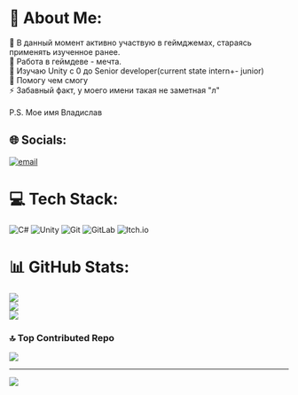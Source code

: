 # 💫 About Me:
🔭 В данный момент активно участвую в геймджемах, стараясь применять изученное ранее. <br>👯 Работа в геймдеве - мечта.<br>🌱 Изучаю Unity с 0 до Senior developer(current state intern+- junior)<br>💬 Помогу чем смогу<br>⚡ Забавный факт, у моего имени такая не заметная "л"<br><br>P.S. Мое имя Владислав


## 🌐 Socials:
[![email](https://img.shields.io/badge/Email-D14836?logo=gmail&logoColor=white)](mailto:elemadara@gmail.com) 

# 💻 Tech Stack:
![C#](https://img.shields.io/badge/c%23-%23239120.svg?style=for-the-badge&logo=csharp&logoColor=white) ![Unity](https://img.shields.io/badge/unity-%23000000.svg?style=for-the-badge&logo=unity&logoColor=white) ![Git](https://img.shields.io/badge/git-%23F05033.svg?style=for-the-badge&logo=git&logoColor=white) ![GitLab](https://img.shields.io/badge/gitlab-%23181717.svg?style=for-the-badge&logo=gitlab&logoColor=white) ![Itch.io](https://img.shields.io/badge/Itch-%23FF0B34.svg?style=for-the-badge&logo=Itch.io&logoColor=white)
# 📊 GitHub Stats:
![](https://github-readme-stats.vercel.app/api?username=MemoReal-ai&theme=material-palenight&hide_border=false&include_all_commits=false&count_private=false)<br/>
![](https://github-readme-streak-stats.herokuapp.com/?user=MemoReal-ai&theme=material-palenight&hide_border=false)<br/>
![](https://github-readme-stats.vercel.app/api/top-langs/?username=MemoReal-ai&theme=material-palenight&hide_border=false&include_all_commits=false&count_private=false&layout=compact)

### 🔝 Top Contributed Repo
![](https://github-contributor-stats.vercel.app/api?username=MemoReal-ai&limit=5&theme=dracula&combine_all_yearly_contributions=true)

---
[![](https://visitcount.itsvg.in/api?id=MemoReal-ai&icon=5&color=7)](https://visitcount.itsvg.in)

<!-- Proudly created with GPRM ( https://gprm.itsvg.in ) -->

<!--
**MemoReal-ai/MemoReal-ai** is a ✨ _special_ ✨ repository because its `README.md` (this file) appears on your GitHub profile.

Here are some ideas to get you started:

- 🔭 I’m currently working on ...
- 🌱 I’m currently learning ...
- 👯 I’m looking to collaborate on ...
- 🤔 I’m looking for help with ...
- 💬 Ask me about ...
- 📫 How to reach me: ...
- 😄 Pronouns: ...
- ⚡ Fun fact: ...
-->

